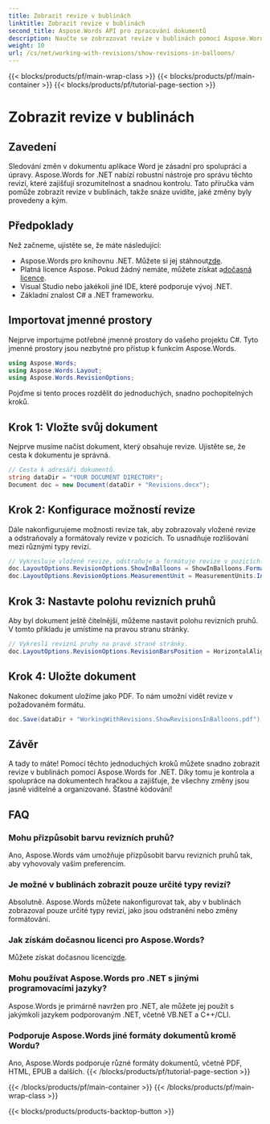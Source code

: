```yaml
---
title: Zobrazit revize v bublinách
linktitle: Zobrazit revize v bublinách
second_title: Aspose.Words API pro zpracování dokumentů
description: Naučte se zobrazovat revize v bublinách pomocí Aspose.Words for .NET. Tento podrobný průvodce vás provede každým krokem a zajistí, že změny dokumentu budou jasné a uspořádané.
weight: 10
url: /cs/net/working-with-revisions/show-revisions-in-balloons/
---
```


{{< blocks/products/pf/main-wrap-class >}}
{{< blocks/products/pf/main-container >}}
{{< blocks/products/pf/tutorial-page-section >}}

# Zobrazit revize v bublinách

## Zavedení

Sledování změn v dokumentu aplikace Word je zásadní pro spolupráci a úpravy. Aspose.Words for .NET nabízí robustní nástroje pro správu těchto revizí, které zajišťují srozumitelnost a snadnou kontrolu. Tato příručka vám pomůže zobrazit revize v bublinách, takže snáze uvidíte, jaké změny byly provedeny a kým.

## Předpoklady

Než začneme, ujistěte se, že máte následující:

-  Aspose.Words pro knihovnu .NET. Můžete si jej stáhnout[zde](https://releases.aspose.com/words/net/).
-  Platná licence Aspose. Pokud žádný nemáte, můžete získat a[dočasná licence](https://purchase.aspose.com/temporary-license/).
- Visual Studio nebo jakékoli jiné IDE, které podporuje vývoj .NET.
- Základní znalost C# a .NET frameworku.

## Importovat jmenné prostory

Nejprve importujme potřebné jmenné prostory do vašeho projektu C#. Tyto jmenné prostory jsou nezbytné pro přístup k funkcím Aspose.Words.

```csharp
using Aspose.Words;
using Aspose.Words.Layout;
using Aspose.Words.RevisionOptions;
```

Pojďme si tento proces rozdělit do jednoduchých, snadno pochopitelných kroků.

## Krok 1: Vložte svůj dokument

Nejprve musíme načíst dokument, který obsahuje revize. Ujistěte se, že cesta k dokumentu je správná.

```csharp
// Cesta k adresáři dokumentů.
string dataDir = "YOUR DOCUMENT DIRECTORY";
Document doc = new Document(dataDir + "Revisions.docx");
```

## Krok 2: Konfigurace možností revize

Dále nakonfigurujeme možnosti revize tak, aby zobrazovaly vložené revize a odstraňovaly a formátovaly revize v pozicích. To usnadňuje rozlišování mezi různými typy revizí.

```csharp
// Vykresluje vložené revize, odstraňuje a formátuje revize v pozicích.
doc.LayoutOptions.RevisionOptions.ShowInBalloons = ShowInBalloons.FormatAndDelete;
doc.LayoutOptions.RevisionOptions.MeasurementUnit = MeasurementUnits.Inches;
```

## Krok 3: Nastavte polohu revizních pruhů

Aby byl dokument ještě čitelnější, můžeme nastavit polohu revizních pruhů. V tomto příkladu je umístíme na pravou stranu stránky.

```csharp
// Vykreslí revizní pruhy na pravé straně stránky.
doc.LayoutOptions.RevisionOptions.RevisionBarsPosition = HorizontalAlignment.Right;
```

## Krok 4: Uložte dokument

Nakonec dokument uložíme jako PDF. To nám umožní vidět revize v požadovaném formátu.

```csharp
doc.Save(dataDir + "WorkingWithRevisions.ShowRevisionsInBalloons.pdf");
```

## Závěr

A tady to máte! Pomocí těchto jednoduchých kroků můžete snadno zobrazit revize v bublinách pomocí Aspose.Words for .NET. Díky tomu je kontrola a spolupráce na dokumentech hračkou a zajišťuje, že všechny změny jsou jasně viditelné a organizované. Šťastné kódování!

## FAQ

### Mohu přizpůsobit barvu revizních pruhů?
Ano, Aspose.Words vám umožňuje přizpůsobit barvu revizních pruhů tak, aby vyhovovaly vašim preferencím.

### Je možné v bublinách zobrazit pouze určité typy revizí?
Absolutně. Aspose.Words můžete nakonfigurovat tak, aby v bublinách zobrazoval pouze určité typy revizí, jako jsou odstranění nebo změny formátování.

### Jak získám dočasnou licenci pro Aspose.Words?
Můžete získat dočasnou licenci[zde](https://purchase.aspose.com/temporary-license/).

### Mohu používat Aspose.Words pro .NET s jinými programovacími jazyky?
Aspose.Words je primárně navržen pro .NET, ale můžete jej použít s jakýmkoli jazykem podporovaným .NET, včetně VB.NET a C++/CLI.

### Podporuje Aspose.Words jiné formáty dokumentů kromě Wordu?
Ano, Aspose.Words podporuje různé formáty dokumentů, včetně PDF, HTML, EPUB a dalších.
{{< /blocks/products/pf/tutorial-page-section >}}

{{< /blocks/products/pf/main-container >}}
{{< /blocks/products/pf/main-wrap-class >}}

{{< blocks/products/products-backtop-button >}}
